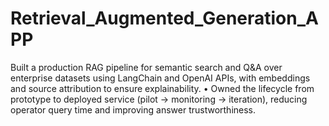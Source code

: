 # Retrieval_Augmented_Generation_APP
Built a production RAG pipeline for semantic search and Q&amp;A over enterprise datasets using LangChain and OpenAI APIs, with embeddings and source attribution to ensure explainability. • Owned the lifecycle from prototype to deployed service (pilot → monitoring → iteration), reducing operator query time and improving answer trustworthiness.
